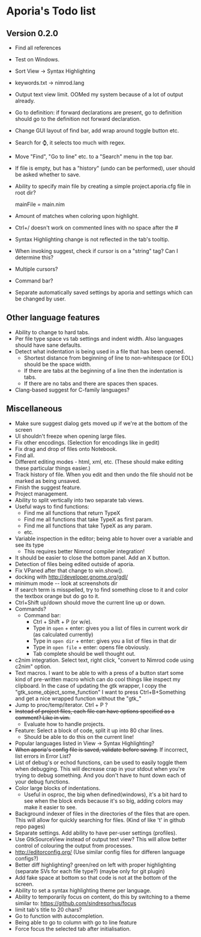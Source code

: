 # Aporia's Todo list

## Version 0.2.0

* Find all references
* Test on Windows.
* Sort View -> Syntax Highlighting
* keywords.txt -> nimrod.lang
* Output text view limit. OOMed my system because of a lot of output already.
* Go to definition: if forward declarations are present, go to definition should go to the definition not forward declaration.
* Change GUI layout of find bar, add wrap around toggle button etc.
* Search for ⌚, it selects too much with regex.
* Move "Find", "Go to line" etc. to a "Search" menu in the top bar.
* If file is empty, but has a "history" (undo can be performed), user should be asked whether to save.
* Ability to specify main file by creating a simple project.aporia.cfg file in root dir?

    mainFile = main.nim
* Amount of matches when coloring upon highlight.
* Ctrl+/ doesn't work on commented lines with no space after the #
* Syntax Highlighting change is not reflected in the tab's tooltip.
* When invoking suggest, check if cursor is on a "string" tag? Can I determine this?
* Multiple cursors?
* Command bar?
* Separate automatically saved settings by aporia and settings which can be changed by user.

## Other language features
* Ability to change to hard tabs.
* Per file type space vs tab settings and indent width. Also languages should have
  sane defaults.
* Detect what indentation is being used in a file that has been opened.
  * Shortest distance from beginning of line to non-whitespace (or EOL) should
    be the space width.
  * If there are tabs at the beginning of a line then the indentation is tabs.
  * If there are no tabs and there are spaces then spaces.
* Clang-based suggest for C-family languages?

## Miscellaneous

* Make sure suggest dialog gets moved up if we're at the bottom of the screen
* UI shouldn't freeze when opening large files.
* Fix other encodings. (Selection for encodings like in gedit)
* Fix drag and drop of files onto Notebook.
* Find all.
* Different editing modes - html, xml, etc. (These should make editing these particular things easier.)
* Track history of file. When you edit and then undo the file should not be marked as being unsaved.
* Finish the suggest feature.
* Project management.
* Ability to split vertically into two separate tab views.
* Useful ways to find functions:
  * Find me all functions that return TypeX
  * Find me all functions that take TypeX as first param.
  * Find me all functions that take TypeX as any param.
  * etc.
* Variable inspection in the editor; being able to hover over a variable and see its type
  * This requires better Nimrod compiler integration!
* It should be easier to close the bottom panel. Add an X button.
* Detection of files being edited outside of aporia.
* Fix VPaned after that change to win.show().
* docking with http://developer.gnome.org/gdl/
* minimum mode -- look at screenshots dir
* If search term is misspelled, try to find something close to it and color
  the textbox orange but do go to it.
* Ctrl+Shift up/down should move the current line up or down.
* Commands?
  * Command bar:
    * Ctrl + Shift + P (or w/e).
    * Type in ``open`` + enter: gives you a list of files in current work dir (as calculated currently)
    * Type in ``open dir`` + enter: gives you a list of files in that dir
    * Type in ``open file`` + enter: opens file obviously.
    * Tab complete should be well thought out.
* c2nim integration. Select text, right click, "convert to Nimrod code using c2nim" option.
* Text macros. I want to be able to with a press of a button start some kind of
  pre-written macro which can do cool things like inspect my clipboard. In the case
  of updating the gtk wrapper, I copy the "gtk_some_object_some_function" I want
  to press Ctrl+B+Something and get a nice wrapped function without the "gtk_"
* Jump to proc/temp/iterator. Ctrl + P ?
* <del>Instead of project files, each file can have options specified as a comment?
  Like in vim.</del>
  * Evaluate how to handle projects.
* Feature: Select a block of code, split it up into 80 char lines.
  * Should be able to do this on the current line!
* Popular languages listed in View -> Syntax Highlighting?
* <del>When aporia's config file is saved, validate before saving.</del> If incorrect, list errors in Error List?
* List of debug's or echod functions, can be used to easily toggle them when debugging. This will decrease crap in your stdout when you're trying to debug something. And you don't have to hunt down each of your debug functions.
* Color large blocks of indentations.
  * Useful in osproc, the big when defined(windows), it's a bit hard to see when the block ends because it's so big, adding colors may make it easier to see.
* Background indexer of files in the directories of the files that are open. This will allow for quickly searching for files. (Kind of like 't' in github repo pages)
* Separate settings. Add ability to have per-user settings (profiles).
* Use GtkSourceView instead of output text view? This will allow better control of colouring the output from processes.
* http://editorconfig.org/ (Use similar config files for differen language configs?)
* Better diff highlighting? green/red on left with proper highlighting (separate SVs for each file type?) (maybe only for git plugin)
* Add fake space at bottom so that code is not at the bottom of the screen.
* Ability to set a syntax highlighting theme per language.
* Ability to temporarily focus on content, do this by switching to a theme similar to: https://github.com/sindresorhus/focus
* limit tab's title to 20 chars?
* Go to function with autocompletion.
* Being able to go to column with go to line feature
* Force focus the selected tab after initialisation.